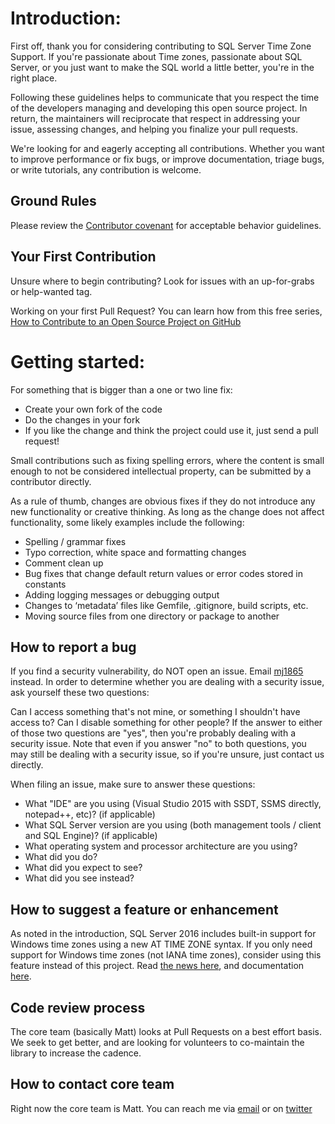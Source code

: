 # Introduction:
First off, thank you for considering contributing to SQL Server Time Zone Support.  If you're passionate about Time zones, passionate about SQL Server, or you just want to make the SQL world a little better, you're in the right place.  

Following these guidelines helps to communicate that you respect the time of the developers managing and developing this open source project. In return, the maintainers will reciprocate that respect in addressing your issue, assessing changes, and helping you finalize your pull requests.

We're looking for and eagerly accepting all contributions.  Whether you want to improve performance or fix bugs, or improve documentation,  triage bugs, or write  tutorials, any contribution is welcome.  


## Ground Rules
Please review the [Contributor covenant](https://www.contributor-covenant.org/version/1/4/code-of-conduct.md) for acceptable behavior guidelines.  

## Your First Contribution
Unsure where to begin contributing? Look for issues with an up-for-grabs or help-wanted tag.  

Working on your first Pull Request? You can learn how from this free series, [How to Contribute to an Open Source Project on GitHub](https://egghead.io/series/how-to-contribute-to-an-open-source-project-on-github)

# Getting started:
For something that is bigger than a one or two line fix:

- Create your own fork of the code
- Do the changes in your fork
- If you like the change and think the project could use it, just send a pull request!

Small contributions such as fixing spelling errors, where the content is small enough to not be considered intellectual property, can be submitted by a contributor directly.

As a rule of thumb, changes are obvious fixes if they do not introduce any new functionality or creative thinking. As long as the change does not affect functionality, some likely examples include the following:

* Spelling / grammar fixes
* Typo correction, white space and formatting changes
* Comment clean up
* Bug fixes that change default return values or error codes stored in constants
* Adding logging messages or debugging output
* Changes to ‘metadata’ files like Gemfile, .gitignore, build scripts, etc.
* Moving source files from one directory or package to another

## How to report a bug
If you find a security vulnerability, do NOT open an issue. Email [mj1865](mailto://mj1856@hotmail.com) instead. In order to determine whether you are dealing with a security issue, ask yourself these two questions:

Can I access something that's not mine, or something I shouldn't have access to?
Can I disable something for other people?
If the answer to either of those two questions are "yes", then you're probably dealing with a security issue. Note that even if you answer "no" to both questions, you may still be dealing with a security issue, so if you're unsure, just contact us directly.  


When filing an issue, make sure to answer these questions:
* What "IDE" are you using (Visual Studio 2015 with SSDT, SSMS directly, notepad++, etc)? (if applicable)
* What SQL Server version are you using (both management tools  / client and SQL Engine)? (if applicable)
* What operating system and processor architecture are you using?
* What did you do?
* What did you expect to see?
* What did you see instead?

## How to suggest a feature or enhancement
As noted in the introduction, SQL Server 2016 includes built-in support for Windows time zones using a new AT TIME ZONE syntax. If you only need support for Windows time zones (not IANA time zones), consider using this feature instead of this project. Read [the news here](http://blogs.technet.com/b/dataplatforminsider/archive/2015/11/30/sql-server-2016-community-technology-preview-3-1-is-available.aspx), and documentation [here](https://msdn.microsoft.com/en-us/library/mt612795.aspx).  

## Code review process
The core team (basically Matt) looks at Pull Requests on a best effort basis. We seek to get better, and are looking for volunteers to co-maintain the library to increase the cadence.  

## How to contact core team
Right now the core team is Matt.  You can reach me via [email](mailto://mj1856@hotmail.com) or on [twitter](https://twitter.com/mj1856)

